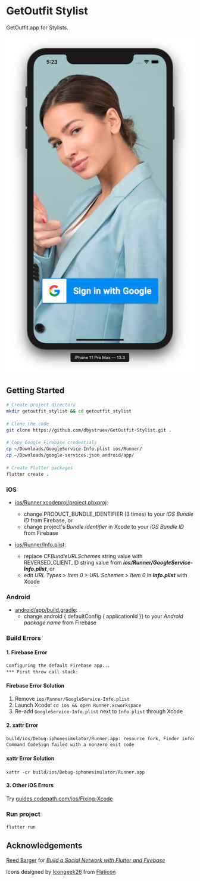 # GetOutfit Stylist

GetOutfit.app for Stylists.

![Screenshot](https://github.com/dbystruev/GetOutfit-Stylist/blob/master/assets/screenshots/screenshot.png?raw=true)

## Getting Started

```bash
# Create project directory
mkdir getoutfit_stylist && cd getoutfit_stylist

# Clone the code
git clone https://github.com/dbystruev/GetOutfit-Stylist.git .

# Copy Google Firebase credentials
cp ~/Downloads/GoogleService-Info.plist ios/Runner/
cp ~/Downloads/google-services.json android/app/

# Create Flutter packages
flutter create .
```

### iOS
- [ios/Runner.xcodeproj/project.pbxproj](https://github.com/dbystruev/GetOutfit-Stylist/blob/master/ios/Runner.xcodeproj/project.pbxproj):
  - change PRODUCT_BUNDLE_IDENTIFIER (3 times) to your *iOS Bundle ID* from Firebase, or
  - change project's *Bundle Identifier* in Xcode to your *iOS Bundle ID* from Firebase

- [ios/Runner/Info.plist](https://github.com/dbystruev/GetOutfit-Stylist/blob/master/ios/Runner/Info.plist):
  - replace *CFBundleURLSchemes* string value with REVERSED_CLIENT_ID string value from ***ios/Runner/GoogleService-Info.plist***, or
  - edit *URL Types > Item 0 > URL Schemes > Item 0* in ***Info.plist*** with Xcode

### Android
- [android/app/build.gradle](https://github.com/dbystruev/GetOutfit-Stylist/blob/master/android/app/build.gradle):
  - change android { defaultConfig { applicationId }} to your *Android package name* from Firebase
  
### Build Errors
  #### 1. Firebase Error
  ```bash
  Configuring the default Firebase app...
  *** First throw call stack:
  ```
  
  #### Firebase Error Solution
  1. Remove `ios/Runner/GoogleService-Info.plist`
  2. Launch Xcode: `cd ios && open Runner.xcworkspace`
  3. Re-add `GoogleService-Info.plist` next to `Info.plist` through Xcode
  
  #### 2. xattr Error
  ```bash
  build/ios/Debug-iphonesimulator/Runner.app: resource fork, Finder information, or similar detritus not allowed
  Command CodeSign failed with a nonzero exit code
  ```
  
  #### xattr Error Solution
  `xattr -cr build/ios/Debug-iphonesimulator/Runner.app`
  
  #### 3. Other iOS Errors
  Try [guides.codepath.com/ios/Fixing-Xcode](https://guides.codepath.com/ios/Fixing-Xcode)

### Run project
```bash
flutter run
```

## Acknowledgements
[Reed Barger](https://github.com/reedbarger) for [*Build a Social Network with Flutter and Firebase*](https://www.packtpub.com/web-development/build-a-social-network-with-flutter-and-firebase-video)

Icons designed by [Icongeek26](https://www.flaticon.com/authors/icongeek26) from [Flaticon](https://www.flaticon.com)
